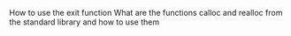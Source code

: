  How to use the exit function What are the functions calloc and realloc from the standard library and how to use them
